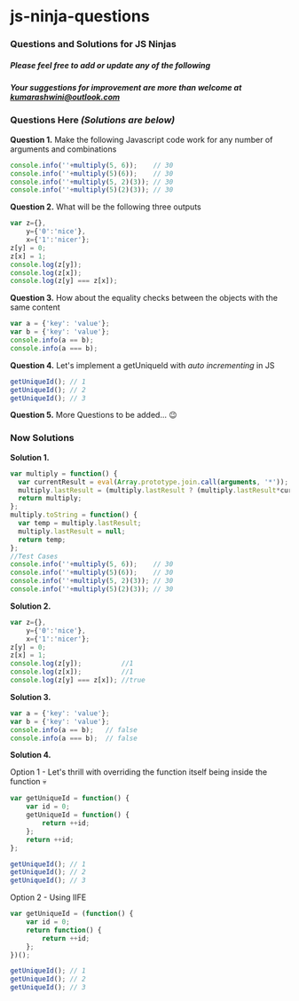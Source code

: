 # js-ninja-questions

### Questions and Solutions for JS Ninjas

##### Please feel free to add or update any of the following
##### Your suggestions for improvement are more than welcome at kumarashwini@outlook.com












### Questions Here *(Solutions are below)*

**Question 1.** Make the following Javascript code work for any number of arguments and combinations

```javascript
console.info(''+multiply(5, 6));    // 30
console.info(''+multiply(5)(6));    // 30
console.info(''+multiply(5, 2)(3)); // 30
console.info(''+multiply(5)(2)(3)); // 30
```

**Question 2.**  What will be the following three outputs

```javascript
var z={},
    y={'0':'nice'},
    x={'1':'nicer'};
z[y] = 0;
z[x] = 1;
console.log(z[y]);
console.log(z[x]);
console.log(z[y] === z[x]);
```

**Question 3.**  How about the equality checks between the objects with the same content

```javascript
var a = {'key': 'value'};
var b = {'key': 'value'};
console.info(a == b);
console.info(a === b);
```

**Question 4.** Let's implement a getUniqueId with *auto incrementing* in JS

```javascript
getUniqueId(); // 1
getUniqueId(); // 2
getUniqueId(); // 3
```

**Question 5.**  More Questions to be added... :wink:












### Now Solutions

**Solution 1.**

```javascript
var multiply = function() {
  var currentResult = eval(Array.prototype.join.call(arguments, '*'));
  multiply.lastResult = (multiply.lastResult ? (multiply.lastResult*currentResult) : currentResult);
  return multiply;
};
multiply.toString = function() {
  var temp = multiply.lastResult;
  multiply.lastResult = null;
  return temp;
};
//Test Cases
console.info(''+multiply(5, 6));    // 30
console.info(''+multiply(5)(6));    // 30
console.info(''+multiply(5, 2)(3)); // 30
console.info(''+multiply(5)(2)(3)); // 30
```

**Solution 2.**

```javascript
var z={},
    y={'0':'nice'},
    x={'1':'nicer'};
z[y] = 0;
z[x] = 1;
console.log(z[y]);          //1
console.log(z[x]);          //1
console.log(z[y] === z[x]); //true
```

**Solution 3.**

```javascript
var a = {'key': 'value'};
var b = {'key': 'value'};
console.info(a == b);   // false
console.info(a === b);  // false 
```

**Solution 4.**

Option 1 - Let's thrill with overriding the function itself being inside the function :skull:

```javascript
var getUniqueId = function() {
    var id = 0;
    getUniqueId = function() {
        return ++id;
    };
    return ++id;
};

getUniqueId(); // 1
getUniqueId(); // 2
getUniqueId(); // 3

```

Option 2 - Using IIFE

```javascript
var getUniqueId = (function() {
    var id = 0;
    return function() {
        return ++id;
    };
})();

getUniqueId(); // 1
getUniqueId(); // 2
getUniqueId(); // 3

```
